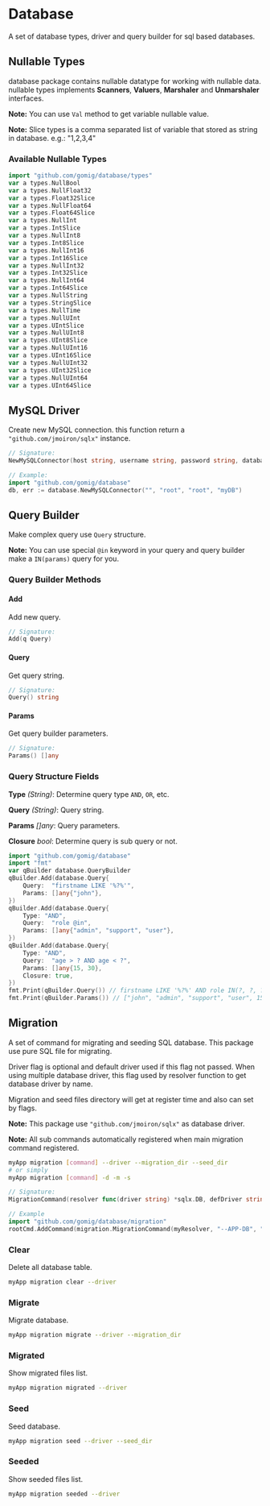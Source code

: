 # Database

A set of database types, driver and query builder for sql based databases.

## Nullable Types

database package contains nullable datatype for working with nullable data. nullable types implements **Scanners**, **Valuers**, **Marshaler** and **Unmarshaler** interfaces.

**Note:** You can use `Val` method to get variable nullable value.

**Note:** Slice types is a comma separated list of variable that stored as string in database. e.g.: "1,2,3,4"

### Available Nullable Types

```go
import "github.com/gomig/database/types"
var a types.NullBool
var a types.NullFloat32
var a types.Float32Slice
var a types.NullFloat64
var a types.Float64Slice
var a types.NullInt
var a types.IntSlice
var a types.NullInt8
var a types.Int8Slice
var a types.NullInt16
var a types.Int16Slice
var a types.NullInt32
var a types.Int32Slice
var a types.NullInt64
var a types.Int64Slice
var a types.NullString
var a types.StringSlice
var a types.NullTime
var a types.NullUInt
var a types.UIntSlice
var a types.NullUInt8
var a types.UInt8Slice
var a types.NullUInt16
var a types.UInt16Slice
var a types.NullUInt32
var a types.UInt32Slice
var a types.NullUInt64
var a types.UInt64Slice
```

## MySQL Driver

Create new MySQL connection. this function return a `"github.com/jmoiron/sqlx"` instance.

```go
// Signature:
NewMySQLConnector(host string, username string, password string, database string) (*sqlx.DB, error)

// Example:
import "github.com/gomig/database"
db, err := database.NewMySQLConnector("", "root", "root", "myDB")
```

## Query Builder

Make complex query use `Query` structure.

**Note:** You can use special `@in` keyword in your query and query builder make a `IN(params)` query for you.

### Query Builder Methods

#### Add

Add new query.

```go
// Signature:
Add(q Query)
```

#### Query

Get query string.

```go
// Signature:
Query() string
```

#### Params

Get query builder parameters.

```go
// Signature:
Params() []any
```

### Query Structure Fields

**Type** _(String)_: Determine query type `AND`, `OR`, etc.

**Query** _(String)_: Query string.

**Params** _[]any_: Query parameters.

**Closure** _bool_: Determine query is sub query or not.

```go
import "github.com/gomig/database"
import "fmt"
var qBuilder database.QueryBuilder
qBuilder.Add(database.Query{
    Query:  "firstname LIKE '%?%'",
    Params: []any{"john"},
})
qBuilder.Add(database.Query{
    Type: "AND",
    Query:  "role @in",
    Params: []any{"admin", "support", "user"},
})
qBuilder.Add(database.Query{
    Type: "AND",
    Query:  "age > ? AND age < ?",
    Params: []any{15, 30},
    Closure: true,
})
fmt.Print(qBuilder.Query()) // firstname LIKE '%?%' AND role IN(?, ?, ?) AND (age > ? AND age < ?)
fmt.Print(qBuilder.Params()) // ["john", "admin", "support", "user", 15, 30]
```

## Migration

A set of command for migrating and seeding SQL database. This package use pure SQL file for migrating.

Driver flag is optional and default driver used if this flag not passed. When using multiple database driver, this flag used by resolver function to get database driver by name.

Migration and seed files directory will get at register time and also can set by flags.

**Note:** This package use `"github.com/jmoiron/sqlx"` as database driver.

**Note:** All sub commands automatically registered when main migration command registered.

```bash
myApp migration [command] --driver --migration_dir --seed_dir
# or simply
myApp migration [command] -d -m -s
```

```go
// Signature:
MigrationCommand(resolver func(driver string) *sqlx.DB, defDriver string, migDir string, seedDir string) *cobra.Command

// Example
import "github.com/gomig/database/migration"
rootCmd.AddCommand(migration.MigrationCommand(myResolver, "--APP-DB", "./database/migrations", "./database/seeds"))
```

### Clear

Delete all database table.

```bash
myApp migration clear --driver
```

### Migrate

Migrate database.

```bash
myApp migration migrate --driver --migration_dir
```

### Migrated

Show migrated files list.

```bash
myApp migration migrated --driver
```

### Seed

Seed database.

```bash
myApp migration seed --driver --seed_dir
```

### Seeded

Show seeded files list.

```bash
myApp migration seeded --driver
```
